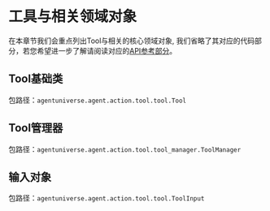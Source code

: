 # 工具与相关领域对象
在本章节我们会重点列出Tool与相关的核心领域对象, 我们省略了其对应的代码部分，若您希望进一步了解请阅读对应的[API参考部分](../../技术组件/其他/4_1_API参考.md)。

## Tool基础类
包路径：`agentuniverse.agent.action.tool.tool.Tool`

## Tool管理器
包路径：`agentuniverse.agent.action.tool.tool_manager.ToolManager`

## 输入对象
包路径：`agentuniverse.agent.action.tool.tool.ToolInput`